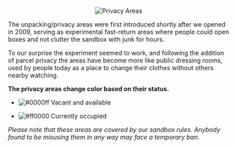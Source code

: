 <p align="center">
  <img class="img-thumbnail" src="https://raw.githubusercontent.com/Alethia-Island/assets/master/images/unpacking-areas.jpg" alt="Privacy Areas">
</p>

The unpacking/privacy areas were first introduced shortly after we opened in 2009, serving as experimental fast-return areas where people could open boxes and not clutter the sandbox with junk for hours. 

To our surprise the experiment seemed to work, and following the addition of parcel privacy the areas have become more like public dressing rooms, used by people today as a place to change their clothes without others nearby watching.

**The privacy areas change color based on their status.**

- ![#0000ff](https://via.placeholder.com/15/0000ff/000000?text=+) Vacant and available</p>
- ![#ff0000](https://via.placeholder.com/15/ff0000/000000?text=+) Currently occupied</p>

_Please note that these areas are covered by our sandbox rules. Anybody found to be misusing them in any way may face a temporary ban._
